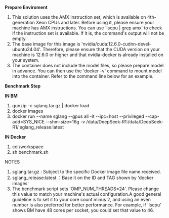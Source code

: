 **Prepare Enviroment**
1. This solution uses the AMX instruction set, which is available on 4th-generation Xeon CPUs and later. Before using it, please ensure your machine has AMX instructions. You can use 'lscpu | grep amx' to check if the instruction set is available. If it is, the command's output will not be empty.
2. The base image for this image is 'nvidia/cuda:12.6.0-cudnn-devel-ubuntu24.04'. Therefore, please ensure that the CUDA version on your machine is 12.6.0 or higher and that nvidia-docker is already installed on your system.
3. The container does not include the model files, so please prepare model in advance. You can then use the 'docker -v' command to mount model into the container. Refer to the command line below for an example.  

**Benchmark Step** 

**IN BM**
1. gunzip -c sglang.tar.gz | docker load
2. docker images   
3. docker run --name sglang --gpus all -it  --ipc=host --privileged --cap-add=SYS_NICE --shm-size=16g -v /data/DeepSeek-R1:/data/DeepSeek-R1/ sglang_release:latest

**IN Docker**
1. cd /workspace  
2. sh benchmark.sh



NOTES
1. sglang.tar.gz : Subject to the specific Docker image file name received.
2. sglang_release:latest ：Base it on the ID and TAG shown by 'docker images'
3. The benchmark script sets 'OMP_NUM_THREADS=24'. Please change this value to match your machine's actual configuration.A good general guideline is to set it to your core count minus 2, and using an even number is also preferred for better performance. For example, if 'lscpu' shows BM have 48 cores per socket, you could set that value to 46.

